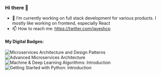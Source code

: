 ### Hi there 👋

- 🔭 I’m currently working on full stack development for various products. I mostly
like working on frontend, especially React
- 📫 How to reach me: https://twitter.com/jayeshcp

#### My Digital Badges:

![Microservices Architecture and Design Patterns](https://api.accredible.com/v1/frontend/credential_website_embed_image/badge/14618889) ![Advanced Microservices Architecture](https://api.accredible.com/v1/frontend/credential_website_embed_image/badge/14637713) ![Machine & Deep Learning Algorithms: Introduction](https://api.accredible.com/v1/frontend/credential_website_embed_image/badge/19949633) ![Getting Started with Python: Introduction](https://api.accredible.com/v1/frontend/credential_website_embed_image/badge/21951095)
